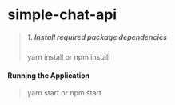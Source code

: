 # simple-chat-api

>##### 1. Install required package dependencies
> yarn install
or
> npm install

#### Running the Application
> yarn start
or
> npm start
